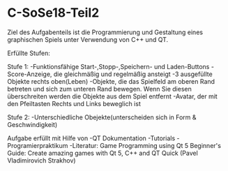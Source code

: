 # C-SoSe18-Teil2
Ziel des Aufgabenteils ist die Programmierung und Gestaltung eines graphischen Spiels unter Verwendung von C++ und QT. 

Erfüllte Stufen:

Stufe 1:
-Funktionsfähige Start-,Stopp-,Speichern- und Laden-Buttons
-Score-Anzeige, die gleichmäßig und regelmäßig ansteigt
-3 ausgefüllte Objekte rechts oben(Leben)
-Objekte, die das Spielfeld am oberen Rand betreten und sich zum unteren Rand bewegen. Wenn Sie diesen überschreiten werden die Objekte aus dem Spiel entfernt
-Avatar, der mit den Pfeiltasten Rechts und Links beweglich ist


Stufe 2:
-Unterschiedliche Obejekte(unterscheiden sich in Form & Geschwindigkeit)



Aufgabe erfüllt mit Hilfe von
-QT Dokumentation
-Tutorials
-Programierpraktikum
-Literatur: Game Programming using Qt 5 Beginner's Guide: Create amazing games with Qt 5, C++ and QT Quick (Pavel Vladimirovich Strakhov)




